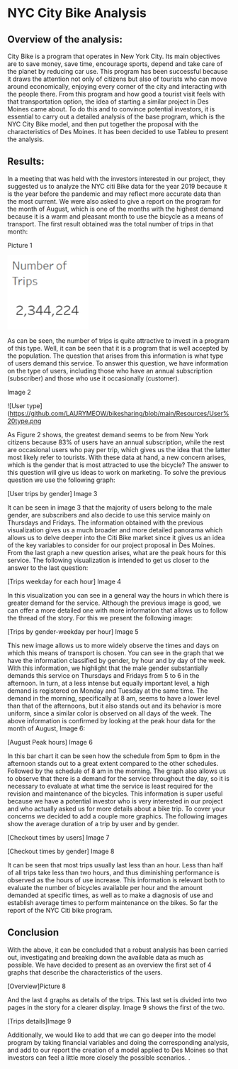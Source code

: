 # NYC City Bike Analysis

## Overview of the analysis: 

City Bike is a program that operates in New York City. Its main objectives are to save money, save time, encourage sports, depend and take care of the planet by reducing car use. This program has been successful because it draws the attention not only of citizens but also of tourists who can move around economically, enjoying every corner of the city and interacting with the people there.
From this program and how good a tourist visit feels with that transportation option, the idea of starting a similar project in Des Moines came about. To do this and to convince potential investors, it is essential to carry out a detailed analysis of the base program, which is the NYC City Bike model, and then put together the proposal with the characteristics of Des Moines.
It has been decided to use Tableu to present the analysis.

## Results: 

In a meeting that was held with the investors interested in our project, they suggested us to analyze the NYC citi Bike data for the year 2019 because it is the year before the pandemic and may reflect more accurate data than the most current. We were also asked to give a report on the program for the month of August, which is one of the months with the highest demand because it is a warm and pleasant month to use the bicycle as a means of transport.
The first result obtained was the total number of trips in that month:

Picture 1

![Number of Trips](https://github.com/LAURYMEOW/bikesharing/blob/main/Resources/Number%20of%20Trips.png) 

As can be seen, the number of trips is quite attractive to invest in a program of this type. Well, it can be seen that it is a program that is well accepted by the population.
The question that arises from this information is what type of users demand this service. To answer this question, we have information on the type of users, including those who have an annual subscription (subscriber) and those who use it occasionally (customer).

Image 2

![User type](https://github.com/LAURYMEOW/bikesharing/blob/main/Resources/User%20type.png 

As Figure 2 shows, the greatest demand seems to be from New York citizens because 83% of users have an annual subscription, while the rest are occasional users who pay per trip, which gives us the idea that the latter most likely refer to tourists.
With these data at hand, a new concern arises, which is the gender that is most attracted to use the bicycle? The answer to this question will give us ideas to work on marketing.
To solve the previous question we use the following graph:

[User trips by gender] Image 3

It can be seen in image 3 that the majority of users belong to the male gender, are subscribers and also decide to use this service mainly on Thursdays and Fridays.
The information obtained with the previous visualization gives us a much broader and more detailed panorama which allows us to delve deeper into the Citi Bike market since it gives us an idea of ​​the key variables to consider for our project proposal in Des Moines. From the last graph a new question arises, what are the peak hours for this service.
The following visualization is intended to get us closer to the answer to the last question:

[Trips weekday for each hour] Image 4

In this visualization you can see in a general way the hours in which there is greater demand for the service. Although the previous image is good, we can offer a more detailed one with more information that allows us to follow the thread of the story. For this we present the following image:

[Trips by gender-weekday per hour] Image 5

This new image allows us to more widely observe the times and days on which this means of transport is chosen. You can see in the graph that we have the information classified by gender, by hour and by day of the week. With this information, we highlight that the male gender substantially demands this service on Thursdays and Fridays from 5 to 6 in the afternoon. In turn, at a less intense but equally important level, a high demand is registered on Monday and Tuesday at the same time.
The demand in the morning, specifically at 8 am, seems to have a lower level than that of the afternoons, but it also stands out and its behavior is more uniform, since a similar color is observed on all days of the week.
The above information is confirmed by looking at the peak hour data for the month of August, Image 6:

[August Peak hours] Image 6

In this bar chart it can be seen how the schedule from 5pm to 6pm in the afternoon stands out to a great extent compared to the other schedules. Followed by the schedule of 8 am in the morning. The graph also allows us to observe that there is a demand for the service throughout the day, so it is necessary to evaluate at what time the service is least required for the revision and maintenance of the bicycles.
This information is super useful because we have a potential investor who is very interested in our project and who actually asked us for more details about a bike trip. To cover your concerns we decided to add a couple more graphics. The following images show the average duration of a trip by user and by gender.

[Checkout times by users] Image 7

[Checkout times by gender] Image 8

It can be seen that most trips usually last less than an hour. Less than half of all trips take less than two hours, and thus diminishing performance is observed as the hours of use increase.
This information is relevant both to evaluate the number of bicycles available per hour and the amount demanded at specific times, as well as to make a diagnosis of use and establish average times to perform maintenance on the bikes.
So far the report of the NYC Citi bike program.

## Conclusion


With the above, it can be concluded that a robust analysis has been carried out, investigating and breaking down the available data as much as possible. We have decided to present as an overview the first set of 4 graphs that describe the characteristics of the users.

[Overview]Picture 8

And the last 4 graphs as details of the trips. This last set is divided into two pages in the story for a clearer display. Image 9 shows the first of the two.

[Trips details]Image 9

Additionally, we would like to add that we can go deeper into the model program by taking financial variables and doing the corresponding analysis, and add to our report the creation of a model applied to Des Moines so that investors can feel a little more closely the possible scenarios. .


